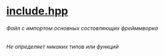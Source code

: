 # [include.hpp](https://github.com/googleplexplex/Console-Presentation-Foundation/blob/master/include.hpp)
###### Файл с импортом основных состовляющих фрейммворка


*Не определяет никаких типов или функций*